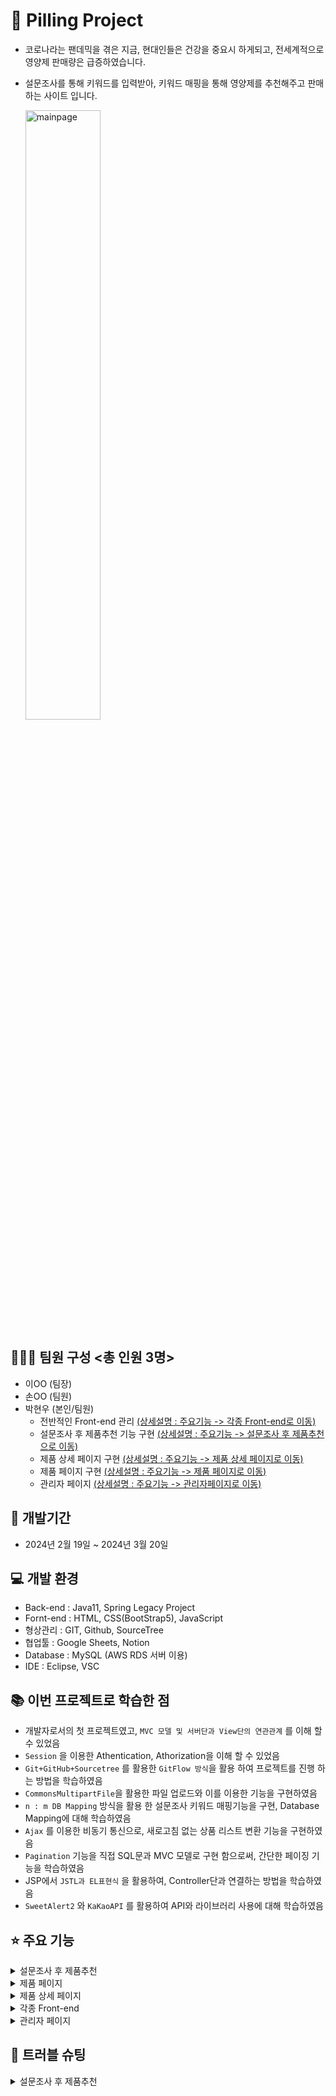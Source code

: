 # 💊 Pilling Project

-  코로나라는 팬데믹을 겪은 지금, 현대인들은 건강을 중요시 하게되고, 전세계적으로 영양제 판매량은 급증하였습니다.
-  설문조사를 통해 키워드를 입력받아, 키워드 매핑을 통해 영양제를 추천해주고 판매하는 사이트 입니다.

   <img src="https://github.com/PARKKANGCHAN/project-teamfirst-pilling/assets/152882330/ed22569b-7e8f-4d12-a63c-482a5f76aede" alt="mainpage" width="50%">

## 🧑‍🤝‍🧑 팀원 구성 <총 인원 3명>

-  이OO (팀장)
-  손OO (팀원)
-  박현우 (본인/팀원)
   -  전반적인 Front-end 관리 [(상세설명 : 주요기능 -> 각종 Front-end로 이동)](#⭐-주요-기능)
   -  설문조사 후 제품추천 기능 구현 [(상세설명 : 주요기능 -> 설문조사 후 제품추천 으로 이동)](#⭐-주요-기능)
   -  제품 상세 페이지 구현 [(상세설명 : 주요기능 -> 제품 상세 페이지로 이동)](#⭐-주요-기능)
   -  제품 페이지 구현 [(상세설명 : 주요기능 -> 제품 페이지로 이동)](#⭐-주요-기능)
   -  관리자 페이지 [(상세설명 : 주요기능 -> 관리자페이지로 이동)](#⭐-주요-기능)

## 📅 개발기간

-  2024년 2월 19일 ~ 2024년 3월 20일

## 💻 개발 환경

-  Back-end : Java11, Spring Legacy Project
-  Fornt-end : HTML, CSS(BootStrap5), JavaScript
-  형상관리 : GIT, Github, SourceTree
-  협업툴 : Google Sheets, Notion
-  Database : MySQL (AWS RDS 서버 이용)
-  IDE : Eclipse, VSC

## 📚 이번 프로젝트로 학습한 점

-  개발자로서의 첫 프로젝트였고, `MVC 모델 및 서버단과 View단의 연관관계` 를 이해 할 수 있었음
-  `Session` 을 이용한 Athentication, Athorization을 이해 할 수 있었음
-  `Git+GitHub+Sourcetree` 를 활용한 `GitFlow 방식`을 활용 하여 프로젝트를 진행 하는 방법을 학습하였음
-  `CommonsMultipartFile`을 활용한 파일 업로드와 이를 이용한 기능을 구현하였음
-  `n : m DB Mapping` 방식을 활용 한 설문조사 키워드 매핑기능을 구현, Database Mapping에 대해 학습하였음
-  `Ajax` 를 이용한 비동기 통신으로, 새로고침 없는 상품 리스트 변환 기능을 구현하였음
-  `Pagination` 기능을 직접 SQL문과 MVC 모델로 구현 함으로써, 간단한 페이징 기능을 학습하였음
-  JSP에서 `JSTL과 EL표현식` 을 활용하여, Controller단과 연결하는 방법을 학습하였음
-  `SweetAlert2` 와 `KaKaoAPI` 를 활용하여 API와 라이브러리 사용에 대해 학습하였음

## ⭐ 주요 기능

<details>
<summary>설문조사 후 제품추천</summary>
  
  ✅설문조사 후 제품 추천

  
</details>

<details>
  <summary>제품 페이지</summary>
  
  ✅여기 내용 작성
  https://github.com/PARKKANGCHAN/project-teamfirst-pilling/assets/152882330/cb866787-6bd0-4079-8f45-3222d247bad6
</details>

<details>
  <summary>제품 상세 페이지</summary>
  
  ✅여기 내용 작성
</details>

<details>
  <summary>각종 Front-end</summary>
  
  ✅여기 내용 작성
</details>

<details>
  <summary>관리자 페이지</summary>
  
  ✅여기 내용 작성
</details>

## 🎯 트러블 슈팅

<details>
<summary>설문조사 후 제품추천</summary>
  
  ✅설문조사 후 제품 추천
</details>
